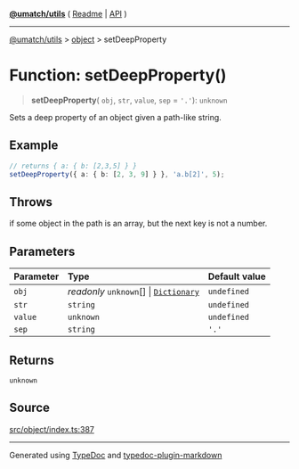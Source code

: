 [**@umatch/utils**](../../README.md) ( [Readme](../../README.md) \| [API](../../API.md) )

---

[@umatch/utils](../../API.md) > [object](../README.md) > setDeepProperty

# Function: setDeepProperty()

> **setDeepProperty**(
> `obj`,
> `str`,
> `value`,
> `sep` = `'.'`): `unknown`

Sets a deep property of an object given a path-like string.

## Example

```ts
// returns { a: { b: [2,3,5] } }
setDeepProperty({ a: { b: [2, 3, 9] } }, 'a.b[2]', 5);
```

## Throws

if some object in the path is an array, but the next key is not a number.

## Parameters

| Parameter | Type                                                                                        | Default value |
| :-------- | :------------------------------------------------------------------------------------------ | :------------ |
| `obj`     | _readonly_ `unknown`[] \| [`Dictionary`](../../index/type-aliases/type-alias.Dictionary.md) | `undefined`   |
| `str`     | `string`                                                                                    | `undefined`   |
| `value`   | `unknown`                                                                                   | `undefined`   |
| `sep`     | `string`                                                                                    | `'.'`         |

## Returns

`unknown`

## Source

[src/object/index.ts:387](https://github.com/umatch-oficial/utils/blob/a9008ad/src/object/index.ts#L387)

---

Generated using [TypeDoc](https://typedoc.org/) and [typedoc-plugin-markdown](https://www.npmjs.com/package/typedoc-plugin-markdown)

